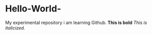 # Hello-World-
My experimental repository
i am learning Github. **This is bold** *This is italicized.*
